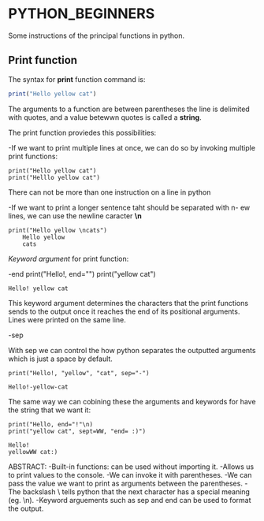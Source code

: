 # PYTHON_BEGINNERS
Some instructions of the principal functions in python.

## Print function 

The syntax for **print** function command is:		

```ruby
print("Hello yellow cat")
```  

The arguments to a function are between parentheses the line is delimited with quotes, and a value betewwn quotes is called a **string**.

The print function proviedes this possibilities:

-If we want to print multiple lines at once, we can do so by invoking multiple print functions:

	print("Hello yellow cat")
	print("Helllo yellow cat")

There can not be more than one instruction on a line in python 

-If we want to print a longer sentence taht should be separated with n- ew lines, we can use the newline caracter **\n**

	print("Hello yellow \ncats")
		Hello yellow 
		cats 

*Keyword argument* for print function:

-end 
	print("Hello!, end="")
	print("yellow cat")

	Hello! yellow cat 

This keyword argument determines the characters that the print functions sends to the output once it reaches the end of its positional arguments. Lines were printed
on the same line. 

-sep 

With sep we can control the how python separates the outputted arguments which is just a space by default. 

	print("Hello!, "yellow", "cat", sep="-")

	Hello!-yellow-cat 

The same way we can cobining these the arguments and keywords for have the string that we want it:

	print("Hello, end="!"\n)
	print("yellow cat", sept=WW, "end= :)")

	Hello! 
	yellowWW cat:) 

ABSTRACT:
-Built-in functions: can be used without importing it.
-Allows us to print values to the console.
-We can invoke it with parentheses. 
-We can pass the value we want to print as arguments between the parentheses. 
-The backslash \ tells python that the next character has a special meaning (eg. \n).
-Keyword arguements such as sep and end can be used to format the output.
